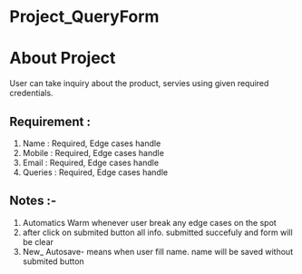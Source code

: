 # Project_QueryForm
# About Project
  User can take inquiry about the product, servies using given required credentials.

## Requirement : 
1. Name : Required, Edge cases handle
2. Mobile : Required, Edge cases handle
3. Email : Required, Edge cases handle
4. Queries : Required, Edge cases handle

## Notes :-
1. Automatics Warm whenever user break any edge cases on the spot
2. after click on submited button all info. submitted succefuly and form will be clear
3. New_ Autosave- means when user fill name. name will be saved without submited button
